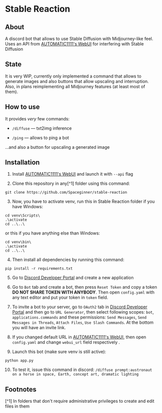 # Stable Reaction

## About

A discord bot that allows to use Stable Diffusion with Midjourney-like feel.
Uses an API from [AUTOMATIC1111's WebUI](https://gitgud.io/AUTOMATIC1111/stable-diffusion-webui) for interfering with Stable Diffusion

## State

It is very WIP, currently only implemented a command that allows to generate
images and also buttons that allow upscaling and interruption. Also, in plans
reimplementing all Midjourney features (at least most of them).

## How to use

It provides *very* few commands:

- `/diffuse` — txt2img inference

- `/ping` — allows to ping a bot

...and also a button for upscaling a generated image

## Installation

1. Install [AUTOMATIC1111's WebUI](https://gitgud.io/AUTOMATIC1111/stable-diffusion-webui) and launch it with `--api` flag

2. Clone this repository in any[^1] folder using this command:

```commandline
git clone https://github.com/Spaceginner/stable-reaction
```

3. Now, you have to activate venv, run this in Stable Reaction folder if you have Windows:

```commandline
cd venv\Scripts\
.\activate
cd ..\..\
```

or this if you have anything else than Windows:

```commandline
cd venv\bin\
.\activate
cd ..\..\
```

4. Then install all dependencies by running this command:

```commandline
pip install -r requirements.txt
```

5. Go to [Discord Developer Portal](https://discord.com/developers/) and create
a new application

6. Go to `Bot` tab and create a bot, then press `Reset Token` and copy a token
**DO NOT SHARE TOKEN WITH ANYBODY**. Then open `config.yaml` with any text editor
and put your token in `token` field.

7. To invite a bot to your server, go to `OAuth2` tab in [Discord Developer Portal](https://discord.com/developers/)
and then go to `URL Generator`, then select following scopes: `bot`, `applications.commands`
and these permissions: `Send Messages`, `Send Messages in Threads`, `Attach Files`,
`Use Slash Commands`. At the bottom you will have an invite link.

7. If you changed default URL in [AUTOMATIC1111's WebUI](https://gitgud.io/AUTOMATIC1111/stable-diffusion-webui), then open `config.yaml` and change `webui_url` field respectively .

9. Launch this bot (make sure venv is still active):

```commandline
python app.py
```

10. To test it, issue this command in discord: `/diffuse prompt:austronaut on a horse in space, Earth, concept art, dramatic lighting` 

## Footnotes

[^1] In folders that don't require administrative privileges to create and edit files in them
